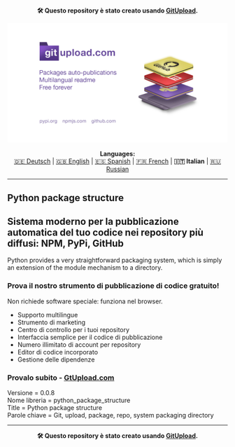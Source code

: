 <p align="center"><b>🛠️ Questo repository è stato creato usando <a href="https://gitupload.com">GitUpload</a>.</b></p>
<p align="center"><a href="https://gitupload.com"><img src="https://github.com/markolofsen/python_package_structure//blob/master/.banners/banner_it.jpg?raw=1" /></a></p>
<p align="center"><b>Languages:</b><br /><a href="https://github.com/markolofsen/python_package_structure/blob/master/README_de.md">🇩🇪 Deutsch</a> | <a href="https://github.com/markolofsen/python_package_structure/blob/master/README.md">🇬🇧 English</a> | <a href="https://github.com/markolofsen/python_package_structure/blob/master/README_es.md">🇪🇸 Spanish</a> | <a href="https://github.com/markolofsen/python_package_structure/blob/master/README_fr.md">🇫🇷 French</a> | <b>🇮🇹 Italian</b> | <a href="https://github.com/markolofsen/python_package_structure/blob/master/README_ru.md">🇷🇺 Russian</a></p>

---

## Python package structure
## Sistema moderno per la pubblicazione automatica del tuo codice nei repository più diffusi: NPM, PyPi, GitHub

Python provides a very straightforward packaging system, which is simply an extension of the module mechanism to a directory.

### Prova il nostro strumento di pubblicazione di codice gratuito!

Non richiede software speciale: funziona nel browser.

* Supporto multilingue
* Strumento di marketing
* Centro di controllo per i tuoi repository
* Interfaccia semplice per il codice di pubblicazione
* Numero illimitato di account per repository
* Editor di codice incorporato
* Gestione delle dipendenze

### Provalo subito - <a href="https://gitupload.com">GtUpload.com</a>

Versione = 0.0.8 <br />
Nome libreria = python_package_structure <br />
Title = Python package structure <br />
Parole chiave = Git,  upload,  package,  repo, system packaging directory <br />

---

<p align="center"><b>🛠️ Questo repository è stato creato usando <a href="https://gitupload.com">GitUpload</a>.</b></p>